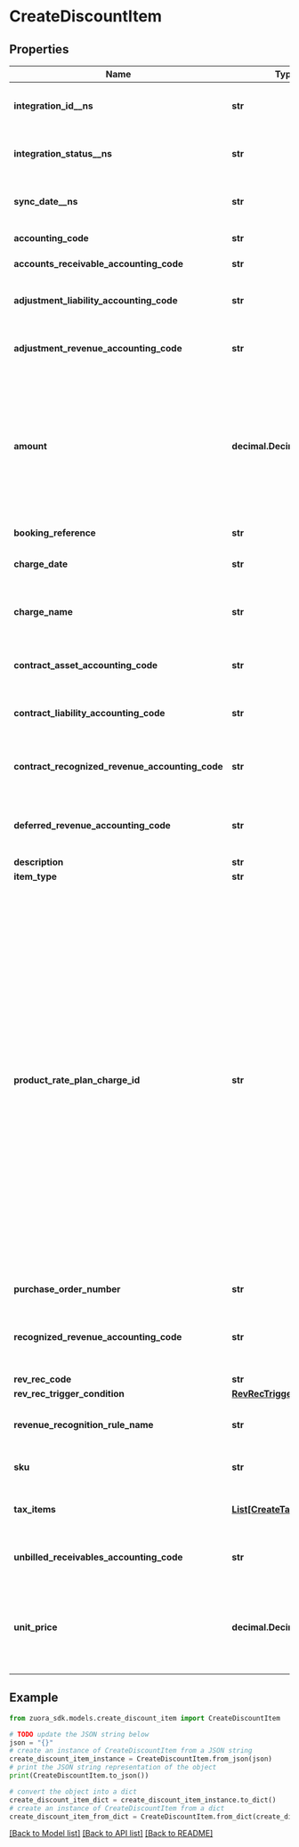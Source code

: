 # CreateDiscountItem


## Properties

Name | Type | Description | Notes
------------ | ------------- | ------------- | -------------
**integration_id__ns** | **str** | ID of the corresponding object in NetSuite. Only available if you have installed the [Zuora Connector for NetSuite](https://www.zuora.com/connect/app/?appId&#x3D;265).  | [optional] 
**integration_status__ns** | **str** | Status of the invoice item&#39;s synchronization with NetSuite. Only available if you have installed the [Zuora Connector for NetSuite](https://www.zuora.com/connect/app/?appId&#x3D;265).  | [optional] 
**sync_date__ns** | **str** | Date when the invoice item was synchronized with NetSuite. Only available if you have installed the [Zuora Connector for NetSuite](https://www.zuora.com/connect/app/?appId&#x3D;265).  | [optional] 
**accounting_code** | **str** | The accounting code associated with the discount item.  | [optional] 
**accounts_receivable_accounting_code** | **str** | The accounting code for accounts receivable.  | [optional] 
**adjustment_liability_accounting_code** | **str** | The accounting code for adjustment liability. **Note**: This field is only available if you have the Billing - Revenue Integration feature enabled.  | [optional] 
**adjustment_revenue_accounting_code** | **str** | The accounting code for adjustment revenue. **Note**: This field is only available if you have the Billing - Revenue Integration feature enabled.  | [optional] 
**amount** | **decimal.Decimal** | The amount of the discount item. - Should be a negative number. For example, &#x60;-10&#x60;. - Always a fixed amount no matter whether the discount charge associated with the discount item uses the [fixed-amount model or percentage model](https://knowledgecenter.zuora.com/Billing/Subscriptions/Product_Catalog/B_Charge_Models/B_Discount_Charge_Models#Fixed_amount_model_and_percentage_model). - For tax-exclusive discount items, this amount indicates the discount item amount excluding tax. - For tax-inclusive discount items, this amount indicates the discount item amount including tax.  | 
**booking_reference** | **str** | The booking reference of the discount item.  | [optional] 
**charge_date** | **str** | The date when the discount item is charged, in &#x60;yyyy-mm-dd hh:mm:ss&#x60; format. | [optional] 
**charge_name** | **str** | The name of the charge associated with the discount item. This field is required if the &#x60;productRatePlanChargeId&#x60; field is not specified in the request body.  | [optional] 
**contract_asset_accounting_code** | **str** | The accounting code for contract asset. **Note**: This field is only available if you have the Billing - Revenue Integration feature enabled.  | [optional] 
**contract_liability_accounting_code** | **str** | The accounting code for contract liability. **Note**: This field is only available if you have the Billing - Revenue Integration feature enabled.  | [optional] 
**contract_recognized_revenue_accounting_code** | **str** | The accounting code for contract recognized revenue. **Note**: This field is only available if you have the Billing - Revenue Integration feature enabled.  | [optional] 
**deferred_revenue_accounting_code** | **str** | The accounting code for the deferred revenue, such as Monthly Recurring Liability. **Note:** This field is only available if you have Zuora Finance enabled.  | [optional] 
**description** | **str** | The description of the discount item.  | [optional] 
**item_type** | **str** | The type of the discount item.  | [optional] 
**product_rate_plan_charge_id** | **str** | The ID of the product rate plan charge that the discount item is created from.  If you specify a value for the &#x60;productRatePlanChargeId&#x60; field in the request, Zuora directly copies the values of the following fields from the corresponding product rate plan charge, regardless of the values specified in the request body: - &#x60;chargeName&#x60; - &#x60;sku&#x60;  If you specify a value for the &#x60;productRatePlanChargeId&#x60; field in the request, Zuora directly copies the values of the following fields from the corresponding discount charge that [uses discount specific accounting codes, rule and segment to manage revenue](https://knowledgecenter.zuora.com/Billing/Subscriptions/Product_Catalog/B_Charge_Models/Manage_Discount_Charges#Use_discount_specific_accounting_codes.2C_rule_and_segment_to_manage_revenue), regardless of the values specified in the request body: - &#x60;accountingCode&#x60; - &#x60;deferredRevenueAccountingCode&#x60; - &#x60;recognizedRevenueAccountingCode&#x60;  If you specify a value for the &#x60;productRatePlanChargeId&#x60; field in the request, Zuora directly copies the values of the following fields from the corresponding invoice item charge if the discount charge DOES NOT [use discount specific accounting codes, rule and segment to manage revenue](https://knowledgecenter.zuora.com/Billing/Subscriptions/Product_Catalog/B_Charge_Models/Manage_Discount_Charges#Use_discount_specific_accounting_codes.2C_rule_and_segment_to_manage_revenue), regardless of the values specified in the request body: - &#x60;accountingCode&#x60; - &#x60;deferredRevenueAccountingCode&#x60; - &#x60;recognizedRevenueAccountingCode&#x60;  | [optional] 
**purchase_order_number** | **str** | The purchase order number associated with the discount item.  | [optional] 
**recognized_revenue_accounting_code** | **str** | The accounting code for the recognized revenue, such as Monthly Recurring Charges or Overage Charges. **Note:** This field is only available if you have Zuora Finance enabled.  | [optional] 
**rev_rec_code** | **str** | The revenue recognition code.  | [optional] 
**rev_rec_trigger_condition** | [**RevRecTrigger**](RevRecTrigger.md) |  | [optional] 
**revenue_recognition_rule_name** | **str** | The name of the revenue recognition rule governing the revenue schedule. **Note:** This field is only available if you have Zuora Finance enabled.  | [optional] 
**sku** | **str** | The SKU of the invoice item. The SKU of the discount item must be different from the SKU of any existing product.  | [optional] 
**tax_items** | [**List[CreateTaxationItem]**](CreateTaxationItem.md) | Container for taxation items. The maximum number of taxation items is 5.  **Note**: This field is only available only if you have Taxation enabled.  | [optional] 
**unbilled_receivables_accounting_code** | **str** | The accounting code for unbilled receivables. **Note**: This field is only available if you have the Billing - Revenue Integration feature enabled.  | [optional] 
**unit_price** | **decimal.Decimal** | The per-unit price of the discount item. If the discount charge associated with the discount item uses the percentage model, the unit price will display as a percentage amount in PDF. For example: if unit price is 5.00, it will display as 5.00% in PDF.  | [optional] 

## Example

```python
from zuora_sdk.models.create_discount_item import CreateDiscountItem

# TODO update the JSON string below
json = "{}"
# create an instance of CreateDiscountItem from a JSON string
create_discount_item_instance = CreateDiscountItem.from_json(json)
# print the JSON string representation of the object
print(CreateDiscountItem.to_json())

# convert the object into a dict
create_discount_item_dict = create_discount_item_instance.to_dict()
# create an instance of CreateDiscountItem from a dict
create_discount_item_from_dict = CreateDiscountItem.from_dict(create_discount_item_dict)
```
[[Back to Model list]](../README.md#documentation-for-models) [[Back to API list]](../README.md#documentation-for-api-endpoints) [[Back to README]](../README.md)


